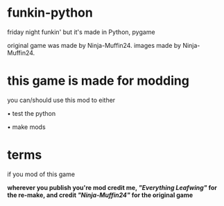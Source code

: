 # funkin-python
friday night funkin' but it's made in Python, pygame

original game was made by Ninja-Muffin24.
images made by Ninja-Muffin24.

# this game is made for modding
you can/should use this mod to either

• test the python

• make mods

# terms
if you mod of this game

**wherever you publish you're mod credit me, *"Everything Leafwing"* for the re-make, and credit *"Ninja-Muffin24"* for the original game**